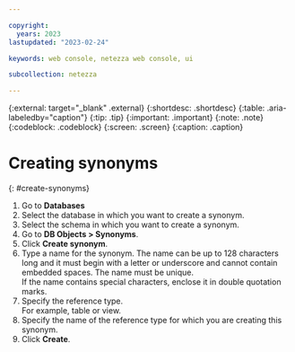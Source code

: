 ```yaml
---

copyright:
  years: 2023
lastupdated: "2023-02-24"

keywords: web console, netezza web console, ui

subcollection: netezza

---
```


{:external: target="_blank" .external}
{:shortdesc: .shortdesc}
{:table: .aria-labeledby="caption"}
{:tip: .tip}
{:important: .important}
{:note: .note}
{:codeblock: .codeblock}
{:screen: .screen}
{:caption: .caption}

# Creating synonyms
{: #create-synonyms}

1. Go to **Databases**
1. Select the database in which you want to create a synonym.
1. Select the schema in which you want to create a synonym.
1. Go to **DB Objects > Synonyms**.
1. Click **Create synonym**.
1. Type a name for the synonym.
   The name can be up to 128 characters long and it must begin with a letter or underscore and cannot contain embedded spaces. The name must be unique.  
   If the name contains special characters, enclose it in double quotation marks.  
1. Specify the reference type.  
   For example, table or view.
1. Specify the name of the reference type for which you are creating this synonym.
1. Click **Create**.

